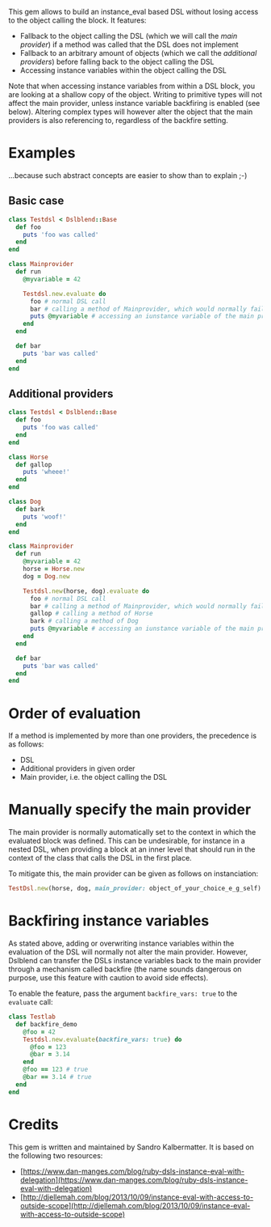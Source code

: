 This gem allows to build an instance_eval based DSL without losing access to the
object calling the block. It features:

- Fallback to the object calling the DSL (which we will call the *main
  provider*) if a method was called that the DSL does not implement
- Fallback to an arbitrary amount of objects (which we call the *additional
  providers*) before falling back to the object calling the DSL
- Accessing instance variables within the object calling the DSL

Note that when accessing instance variables from within a DSL block, you are
looking at a shallow copy of the object. Writing to primitive types will not
affect the main provider, unless instance variable backfiring is enabled (see
below). Altering complex types will however alter the object that the main
providers is also referencing to, regardless of the backfire setting.

# Examples

...because such abstract concepts are easier to show than to explain ;-)

## Basic case

```ruby
class Testdsl < Dslblend::Base
  def foo
    puts 'foo was called'
  end
end

class Mainprovider
  def run
    @myvariable = 42

    Testdsl.new.evaluate do
      foo # normal DSL call
      bar # calling a method of Mainprovider, which would normally fail
      puts @myvariable # accessing an iunstance variable of the main provider
    end
  end

  def bar
    puts 'bar was called'
  end
end
```

## Additional providers

```ruby
class Testdsl < Dslblend::Base
  def foo
    puts 'foo was called'
  end
end

class Horse
  def gallop
    puts 'wheee!'
  end
end

class Dog
  def bark
    puts 'woof!'
  end
end

class Mainprovider
  def run
    @myvariable = 42
    horse = Horse.new
    dog = Dog.new

    Testdsl.new(horse, dog).evaluate do
      foo # normal DSL call
      bar # calling a method of Mainprovider, which would normally fail
      gallop # calling a method of Horse
      bark # calling a method of Dog
      puts @myvariable # accessing an iunstance variable of the main provider
    end
  end

  def bar
    puts 'bar was called'
  end
end
```

# Order of evaluation

If a method is implemented by more than one providers, the precedence is as
follows:

- DSL
- Additional providers in given order
- Main provider, i.e. the object calling the DSL

# Manually specify the main provider

The main provider is normally automatically set to the context in which the
evaluated block was defined. This can be undesirable, for instance in a nested
DSL, when providing a block at an inner level that should run in the context of
the class that calls the DSL in the first place.

To mitigate this, the main provider can be given as follows on instanciation:

```ruby
TestDsl.new(horse, dog, main_provider: object_of_your_choice_e_g_self)
```

# Backfiring instance variables

As stated above, adding or overwriting instance variables within the evaluation
of the DSL will normally not alter the main provider. However, Dslblend can
transfer the DSLs instance variables back to the main provider through a
mechanism called backfire (the name sounds dangerous on purpose, use this
feature with caution to avoid side effects).

To enable the feature, pass the argument `backfire_vars: true` to the `evaluate` call:

```ruby
class Testlab
  def backfire_demo
    @foo = 42
    Testdsl.new.evaluate(backfire_vars: true) do
      @foo = 123
      @bar = 3.14
    end
    @foo == 123 # true
    @bar == 3.14 # true
  end
end
```

# Credits

This gem is written and maintained by Sandro Kalbermatter. It is based on the
following two resources:

- [https://www.dan-manges.com/blog/ruby-dsls-instance-eval-with-delegation](https://www.dan-manges.com/blog/ruby-dsls-instance-eval-with-delegation)
- [http://djellemah.com/blog/2013/10/09/instance-eval-with-access-to-outside-scope](http://djellemah.com/blog/2013/10/09/instance-eval-with-access-to-outside-scope)